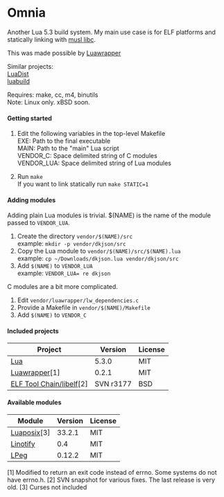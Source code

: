 Omnia
=====

Another Lua 5.3 build system. My main use case is for ELF platforms and statically linking with [musl libc](http://www.musl-libc.org/).

This was made possible by [Luawrapper](https://github.com/ncarrier/luawrapper)

Similar projects:<br>
[LuaDist](http://luadist.org/)<br/>
[luabuild](https://github.com/stevedonovan/luabuild)

Requires: make, cc, m4, binutils<br/>
Note: Linux only. xBSD soon.

#### Getting started

1. Edit the following variables in the top-level Makefile<br/>
     EXE: Path to the final executable<br/>
     MAIN: Path to the "main" Lua script<br/>
     VENDOR_C: Space delimited string of C modules<br/>
     VENDOR_LUA: Space delimited string of Lua modules<br/>

1. Run `make`<br/>
If you want to link statically run `make STATIC=1`

#### Adding modules

Adding plain Lua modules is trivial. $(NAME) is the name of the module passed to `VENDOR_LUA`.

1. Create the directory `vendor/$(NAME)/src`<br/>
  example: `mkdir -p vendor/dkjson/src`
1. Copy the Lua module to `vendor/$(NAME)/src/$(NAME).lua`<br/>
  example: `cp ~/Downloads/dkjson.lua vendor/dkjson/src`
1. Add `$(NAME)` to `VENDOR_LUA`<br/>
  example: `VENDOR_LUA= re dkjson`

C modules are a bit more complicated.

1. Edit `vendor/luawrapper/lw_dependencies.c`
1. Provide a Makefile in `vendor/$(NAME)/Makefile`
1. Add `$(NAME)` to `VENDOR_C`

#### Included projects

Project                                                     | Version         | License
------------------------------------------------------------|-----------------|---------
[Lua](http://www.lua.org)                                   | 5.3.0           | MIT
[Luawrapper](https://github.com/ncarrier/luawrapper)[1]     | 0.2.1           | MIT
[ELF Tool Chain/libelf](https://wiki.freebsd.org/LibElf)[2] | SVN r3177       | BSD

#### Available modules

Module                                                      | Version         | License
------------------------------------------------------------|-----------------|---------
[Luaposix](https://github.com/luaposix/luaposix)[3]         | 33.2.1          | MIT
[Linotify](https://github.com/hoelzro/linotify)             | 0.4             | MIT
[LPeg](http://www.inf.puc-rio.br/~roberto/lpeg/)            | 0.12.2          | MIT

[1] Modified to return an exit code instead of errno. Some systems do not have errno.h.
[2] SVN snapshot for various fixes. The last release is very old.
[3] Curses not included

